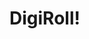 <!--
title: DigiRoll
description: A digital dice roller
active: true
slug: digiroll
date: 09/28/2025
-->

# DigiRoll!
